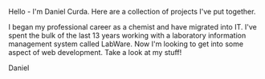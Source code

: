 Hello - I'm Daniel Curda. Here are a collection of projects I've put together.

I began my professional career as a chemist and have migrated into IT. I've spent the bulk of the last 13 years working with a laboratory information management system called LabWare. Now I'm looking to get into some aspect of web development. Take a look at my stuff!

Daniel
